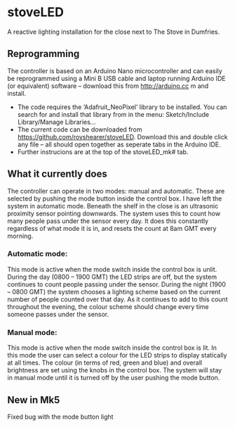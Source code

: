 # stoveLED
A reactive lighting installation for the close next to The Stove in Dumfries.

## Reprogramming
The controller is based on an Arduino Nano microcontroller and can easily be
reprogrammed using a Mini B USB cable and laptop running Arduino IDE (or
equivalent) software – download this from http://arduino.cc m and install.
* The code requires the ‘Adafruit_NeoPixel’ library to be installed. You can
search for and install that library from in the menu: Sketch/Include
Library/Manage Libraries...
* The current code can be downloaded from
https://github.com/royshearer/stoveLED. Download this and double click
any file – all should open together as seperate tabs in the Arduino IDE.
* Further instrucions are at the top of the stoveLED_mk# tab.

## What it currently does
The controller can operate in two modes: manual and automatic. These are selected by pushing the mode button inside the control box. I have left the system in automatic mode.
Beneath the shelf in the close is an ultrasonic proximity sensor pointing downwards. The system uses this to count how many people pass under the sensor every day. It does this constantly regardless of what mode it is in, and resets the count at 8am GMT every morning.
### Automatic mode:
This mode is active when the mode switch inside the control box is unlit. During the day (0800 – 1900 GMT) the LED strips are off, but the system continues to count people passing under the sensor. During the night (1900 – 0800 GMT) the system chooses a lighting scheme based on the current number of people counted over that day. As it continues to add to this count throughout the evening, the colour scheme should change every time someone passes under the sensor.
### Manual mode:
This mode is active when the mode switch inside the control box is lit. In this mode the user can select a colour for the LED strips to display statically at all times. The colour (in terms of red, green and blue) and overall brightness are set using the knobs in the control box. The system will stay in manual mode until it is turned off by the user pushing the mode button.

## New in Mk5
Fixed bug with the mode button light
